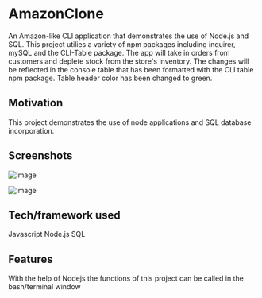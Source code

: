 # AmazonClone
An Amazon-like CLI application that demonstrates the use of Node.js and SQL. This project utilies a variety of npm packages including inquirer, mySQL and the CLI-Table package. The app will take in orders from customers and deplete stock from the store's inventory. The changes will be reflected in the console table that has been formatted with the CLI table npm package. Table header color has been changed to green.


## Motivation
This project demonstrates the use of node applications and SQL database incorporation.

## Screenshots
![image](https://user-images.githubusercontent.com/8785431/58362731-3143d500-7e60-11e9-9c41-1e4f5b22b8c1.png)


![image](https://user-images.githubusercontent.com/8785431/58362770-d5c61700-7e60-11e9-8995-116e4d39c629.png)


## Tech/framework used
 Javascript
 Node.js
 SQL


## Features
With the help of Nodejs the functions of this project can be called in the bash/terminal window



